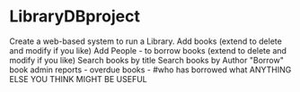 # LibraryDBproject
Create a web-based system to run a Library. Add books (extend to delete and modify if you like) Add People - to borrow books  (extend to delete and modify if you like) Search books by title  Search books by Author "Borrow" book admin reports - overdue books - #who has borrowed what ANYTHING ELSE YOU THINK MIGHT BE USEFUL
